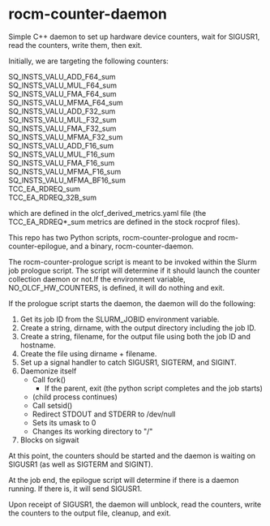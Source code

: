 # rocm-counter-daemon
Simple C++ daemon to set up hardware device counters, wait for SIGUSR1, read the counters, write them, then exit.

Initially, we are targeting the following counters:

SQ_INSTS_VALU_ADD_F64_sum\
SQ_INSTS_VALU_MUL_F64_sum\
SQ_INSTS_VALU_FMA_F64_sum\
SQ_INSTS_VALU_MFMA_F64_sum\
SQ_INSTS_VALU_ADD_F32_sum\
SQ_INSTS_VALU_MUL_F32_sum\
SQ_INSTS_VALU_FMA_F32_sum\
SQ_INSTS_VALU_MFMA_F32_sum\
SQ_INSTS_VALU_ADD_F16_sum\
SQ_INSTS_VALU_MUL_F16_sum\
SQ_INSTS_VALU_FMA_F16_sum\
SQ_INSTS_VALU_MFMA_F16_sum\
SQ_INSTS_VALU_MFMA_BF16_sum\
TCC_EA_RDREQ_sum\
TCC_EA_RDREQ_32B_sum

which are defined in the olcf_derived_metrics.yaml file (the TCC_EA_RDREQ\*\_sum metrics are defined in the stock rocprof files).

This repo has two Python scripts, rocm-counter-prologue and rocm-counter-epilogue, and a binary, rocm-counter-daemon.

The rocm-counter-prologue script is meant to be invoked within the Slurm job prologue script. The script will determine if it should launch the counter collection daemon or not.If the environment variable, NO_OLCF_HW_COUNTERS, is defined, it will do nothing and exit.

If the prologue script starts the daemon, the daemon will do the following:

1. Get its job ID from the SLURM_JOBID environment variable.
2. Create a string, dirname, with the output directory including the job ID.
3. Create a string, filename, for the output file using both the job ID and hostname.
4. Create the file using dirname + filename.
5. Set up a signal handler to catch SIGUSR1, SIGTERM, and SIGINT.
6. Daemonize itself
   - Call fork()
     - If the parent, exit (the python script completes and the job starts)
   - (child process continues)
   - Call setsid()
   - Redirect STDOUT and STDERR to /dev/null
   - Sets its umask to 0
   - Changes its working directory to "/"
7. Blocks on sigwait

At this point, the counters should be started and the daemon is waiting on SIGUSR1 (as well as SIGTERM and SIGINT).

At the job end, the epilogue script will determine if there is a daemon running. If there is, it will send SIGUSR1.

Upon receipt of SIGUSR1, the daemon will unblock, read the counters, write the counters to the output file, cleanup, and exit.


